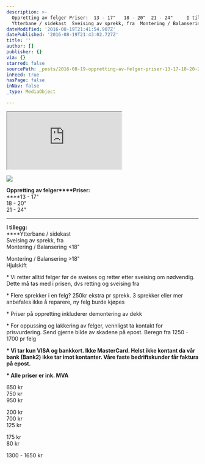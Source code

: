```yaml
---
description: >-
  Oppretting av felger Priser:  13 - 17"   18 - 20"  21 - 24"     I tillegg: 
  Ytterbane / sidekast  Sveising av sprekk, fra  Montering / Balansering <18"
dateModified: '2016-08-19T21:41:54.907Z'
datePublished: '2016-08-19T21:43:02.727Z'
title: ''
author: []
publisher: {}
via: {}
starred: false
sourcePath: _posts/2016-08-19-oppretting-av-felger-priser-13-17-18-20-21-24.md
inFeed: true
hasPage: false
inNav: false
_type: MediaObject

---
```

<iframe src="https://the-grid.github.io/ed-location/?latitude=59.920128&amp;longitude=10.826945&amp;zoom=12&amp;address=Caspar%20Storms%20vei%2010%2C%20Oslo%2C%200664%20Oslo%2C%20Norway" style=""></iframe>

![](https://the-grid-user-content.s3-us-west-2.amazonaws.com/fb28cac7-1d17-4596-afcf-2d308328edae.jpg)

**Oppretting av felger****Priser:**  
****13 - 17"   
18 - 20"  
21 - 24"   
****  
**I tillegg:**  
****Ytterbane / sidekast  
Sveising av sprekk, fra  
Montering / Balansering <18"

Montering / Balansering \>18"  
Hjulskift

\* Vi retter alltid felger før de sveises og retter etter sveising om nødvendig. Dette må tas med i prisen, dvs retting og sveising fra

\* Flere sprekker i en felg? 250kr ekstra pr sprekk. 3 sprekker eller mer anbefales ikke å reparere, ny felg burde kjøpes

\* Priser på oppretting inkluderer demontering av dekk

\* For oppussing og lakkering av felger, vennligst ta kontakt for prisvurdering. Send gjerne bilde av skadene på epost. Beregn fra 1250 - 1700 pr felg

**\* Vi tar kun VISA og bankkort. Ikke MasterCard. Helst ikke kontant da vår bank (Bank2) ikke tar imot kontanter. Våre faste bedriftskunder får faktura på epost.**

**\* Alle priser er ink. MVA**

650 kr  
750 kr  
950 kr  
  
  
200 kr  
700 kr  
125 kr

175 kr  
80 kr  

1300 - 1650 kr